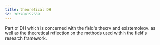```yaml
---
title: theoretical DH
id: 202204152538
---
```


Part of DH which is concerned with the field's theory and epistemology, as well as the theoretical reflection on the methods used within the field's research framework.
